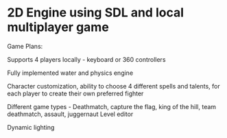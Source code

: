 2D Engine using SDL and local multiplayer game
=========================

Game Plans:

Supports 4 players locally - keyboard or 360 controllers

Fully implemented water and physics engine

Character customization, ability to choose 4 different spells and talents, for each player to create their own preferred fighter

Different game types - Deathmatch, capture the flag, king of the hill, team deathmatch, assault, juggernaut
Level editor

Dynamic lighting


